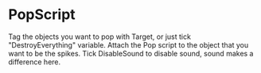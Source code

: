 # PopScript
Tag the objects you want to pop with Target, or just tick "DestroyEverything" variable.
Attach the Pop script to the object that you want to be the spikes.
Tick DisableSound to disable sound, sound makes a difference here.

